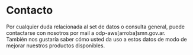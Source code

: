 # Contacto

Por cualquier duda relacionada al set de datos o consulta general, puede contactarse con nosotros por mail a odp-aws[arroba]smn.gov.ar. <br />
También nos gustaría saber cómo usted da uso a estos datos de modo de mejorar nuestros productos disponibles. 


